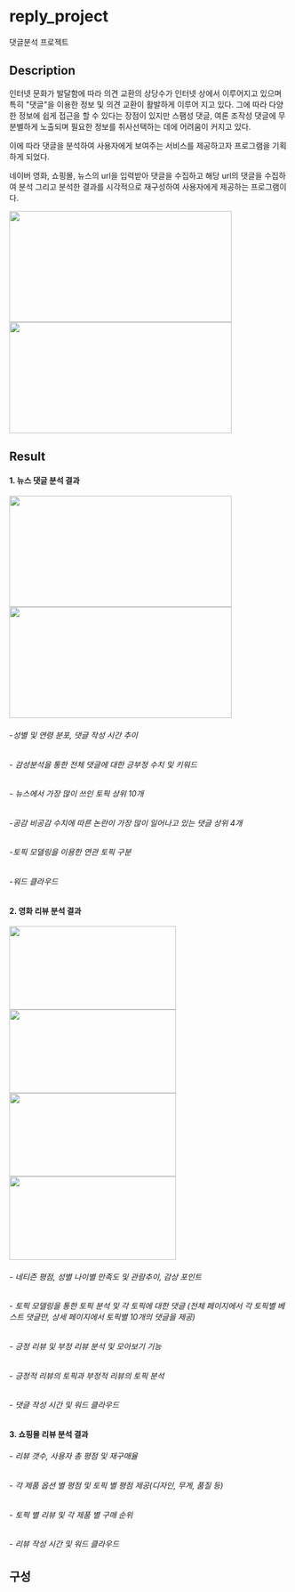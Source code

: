 # reply_project
댓글분석 프로젝트

## Description
인터넷 문화가 발달함에 따라 의견 교환의 상당수가 인터넷 상에서 이루어지고 있으며 특히 "댓글"을 이용한 정보 및 의견 교환이 활발하게 이루어 지고 있다.
그에 따라 다양한 정보에 쉽게 접근을 할 수 있다는 장점이 있지만 스팸성 댓글, 여론 조작성 댓글에 무분별하게 노출되며 필요한 정보를 취사선택하는 데에 
어려움이 커지고 있다.


이에 따라 댓글을 분석하여 사용자에게 보여주는 서비스를 제공하고자 프로그램을 기획하게 되었다.


네이버 영화, 쇼핑몰, 뉴스의 url을 입력받아 댓글을 수집하고 해당 url의 댓글을 수집하여 분석
그리고 분석한 결과를 시각적으로 재구성하여 사용자에게 제공하는 프로그램이다.


<img src= https://user-images.githubusercontent.com/71589595/172955655-df63ad41-ac58-48c2-ace7-8eb5bb2a7d0c.png width="400" height="200"/> <img src= https://user-images.githubusercontent.com/71589595/172964342-a013032f-5bee-40e9-bd2c-cbd18cf88f76.png
 width="400" height="200"/>


## Result
#### 1. 뉴스 댓글 분석 결과


<img src= https://user-images.githubusercontent.com/71589595/172956912-5275c79f-a05f-421f-b9bb-5e34d8a89f09.png width="400" height="200"/> <img src= https://user-images.githubusercontent.com/71589595/172957012-8d9c754e-cf1e-465c-a5b4-7df8512b8925.png
 width="400" height="200"/> 
 
  ###### -성별 및 연령 분포, 댓글 작성 시간 추이
  ###### - 감성분석을 통한 전체 댓글에 대한 긍부정 수치 및 키워드
  ###### - 뉴스에서 가장 많이 쓰인 토픽 상위 10개
  ###### -공감 비공감 수치에 따른 논란이 가장 많이 일어나고 있는 댓글 상위 4개
  ###### -토픽 모델링을 이용한 연관 토픽 구분
  ###### -워드 클라우드


#### 2. 영화 리뷰 분석 결과


<img src= https://user-images.githubusercontent.com/71589595/172963674-c55dd2be-42a1-44a0-8153-4bf2815e5436.png width="300" height="150"/>  <img src= https://user-images.githubusercontent.com/71589595/172964188-c7e9030d-53f8-4564-ad6b-1eb992aef80b.png
 width="300" height="150"/>
<img src= https://user-images.githubusercontent.com/71589595/172964138-6ff8be9d-d6f9-407c-b8f5-35ab1cfec50b.png
 width="300" height="150"/>  <img src= https://user-images.githubusercontent.com/71589595/172964059-80875386-eabe-4e03-bdd8-1dfe121cc004.png
 width="300" height="150"/>


  ###### - 네티즌 평점, 성별 나이별 만족도 및 관람추이, 감상 포인트
  ###### - 토픽 모델링을 통한 토픽 분석 및 각 토픽에 대한 댓글 (전체 페이지에서 각 토픽별 베스트 댓글만, 상세 페이지에서 토픽별 10개의 댓글을 제공)
  ###### - 긍정 리뷰 및 부정 리뷰 분석 및 모아보기 기능
  ###### - 긍정적 리뷰의 토픽과 부정적 리뷰의 토픽 분석
  ###### - 댓글 작성 시간 및 워드 클라우드

#### 3. 쇼핑몰 리뷰 분석 결과

  ###### - 리뷰 갯수, 사용자 총 평점 및 재구매율
  ###### - 각 제품 옵션 별 평점 및 토픽 별 평점 제공(디자인, 무게, 품질 등)
  ###### - 토픽 별 리뷰 및 각 제품 별 구매 순위
  ###### - 리뷰 작성 시간 및 워드 클라우드


## 구성

